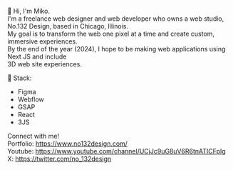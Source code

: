👋 Hi, I'm Miko.<br/>
I'm a freelance web designer and web developer who owns a web studio, No.132 Design, based in Chicago, Illinois. </br>
My goal is to transform the web one pixel at a time and create custom, immersive experiences. </br>
By the end of the year (2024), I hope to be making web applications using Next JS and include </br>
3D web site experiences.

👾 Stack:
  - Figma
  - Webflow
  - GSAP
  - React
  - 3JS

Connect with me! <br/>
Portfolio: https://www.no132design.com/<br/>
Youtube: https://www.youtube.com/channel/UCjJc9uG8uV6R6tnATICFpIg<br/>
X: https://twitter.com/no_132design<br/>

<!---
mikocst/mikocst is a ✨ special ✨ repository because its `README.md` (this file) appears on your GitHub profile.
You can click the Preview link to take a look at your changes.
--->

